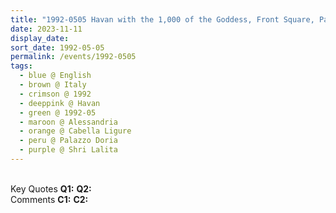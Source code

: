 ```yaml
---
title: "1992-0505 Havan with the 1,000 of the Goddess, Front Square, Palazzo Doria, Cabella Ligure, Alessandria, Italy"
date: 2023-11-11
display_date: 
sort_date: 1992-05-05
permalink: /events/1992-0505
tags:
  - blue @ English
  - brown @ Italy
  - crimson @ 1992
  - deeppink @ Havan
  - green @ 1992-05
  - maroon @ Alessandria
  - orange @ Cabella Ligure
  - peru @ Palazzo Doria
  - purple @ Shri Lalita
---
```


<br>

<wave-list>
  <list-title color="DarkSeaGreen" width="55">Key Quotes</list-title>
  <list-item color="BlanchedAlmond" width="280"><b>Q1:</b> <i></i></list-item>
  <list-item color="Lavender" width="280"><b>Q2:</b> <i></i></list-item>
</wave-list>

<br>

<wave-list>
  <list-title color="DarkSeaGreen" width="55">Comments</list-title>
  <list-item color="BlanchedAlmond" width="280"><b>C1:</b> <i></i></list-item>
  <list-item color="Lavender" width="280"><b>C2:</b> <i></i></list-item>
</wave-list>